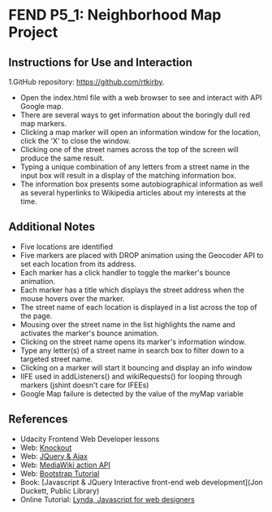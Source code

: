 FEND P5_1: Neighborhood Map Project
==============================
Instructions for Use and Interaction
------------------------------------
1.GitHub repository:
<https://github.com/rtkirby>.
* Open the index.html file with a web browser to see and interact with API Google map.
* There are several ways to get information about the boringly dull red map markers.
* Clicking a map marker will open an information window for the location, click the 'X' to close the window.
* Clicking one of the street names across the top of the screen will produce the same result.
* Typing a unique combination of any letters from a street name in the input box will result in a display of the matching information box.
* The information box presents some autobiographical information as well as several hyperlinks to Wikipedia articles about my interests at the time.

Additional Notes
----------------
* Five locations are identified
* Five markers are placed with DROP animation using the Geocoder API to set each location from its address.
* Each marker has a click handler to toggle the marker's bounce animation.
* Each marker has a title which displays the street address when the mouse hovers over the marker.
* The street name of each location is displayed in a list across the top of the page.
* Mousing over the street name in the list highlights the name and activates the marker's bounce animation.
* Clicking on the street name opens its marker's information window.
* Type any letter(s) of a street name in search box to filter down to a targeted street name.
* Clicking on a marker will start it bouncing and display an info window
* IIFE used in addListeners() and wikiRequests() for looping through markers (jshint doesn't care for IFEEs)
* Google Map failure is detected by the value of the myMap variable

References
----------
* Udacity Frontend Web Developer lessons
* Web: [Knockout](http://knockoutjs.com)
* Web: [JQuery & Ajax](http://api.jquery.com/jquery.ajax/)
* Web: [MediaWiki action API](https://www.mediawiki.org/wiki/API%3aMain_page)
* Web: [Bootstrap Tutorial](http://www.w3schools.com/bootstrap/)
* Book: [Javascript & JQuery Interactive front-end web development](Jon Duckett, Public Library)
* Online Tutorial: [Lynda, Javascript for web designers](Lynda.com)
